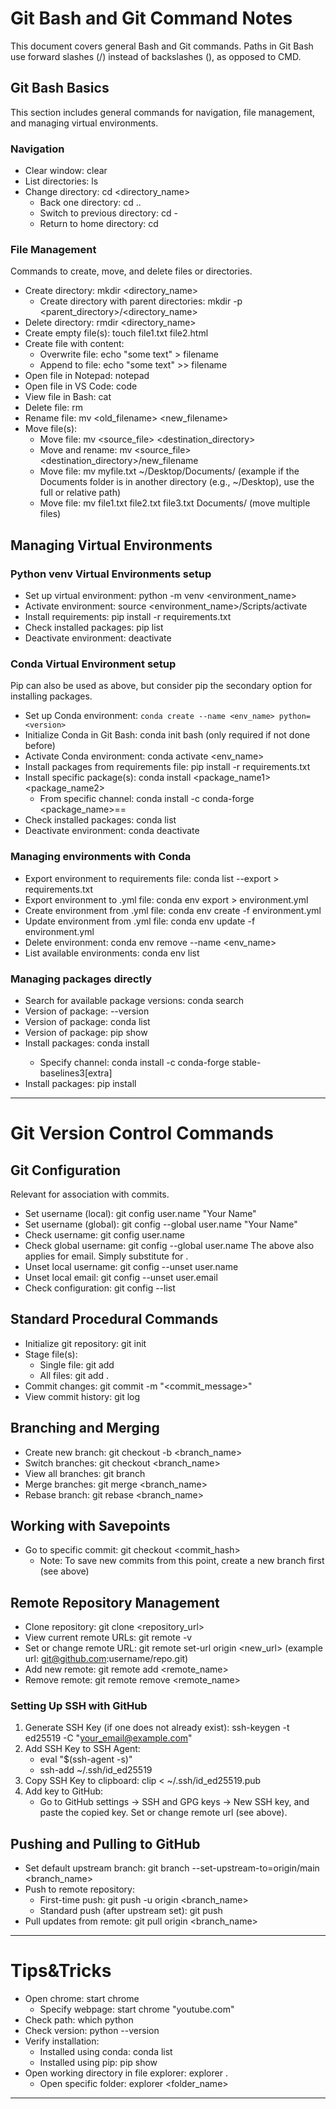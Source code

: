 # Git Bash and Git Command Notes

This document covers general Bash and Git commands. Paths in Git Bash use forward slashes (/) instead of backslashes (\), as opposed to CMD.

## Git Bash Basics
This section includes general commands for navigation, file management, and managing virtual environments.

### Navigation
- Clear window: clear
- List directories: ls
- Change directory: cd <directory_name>
  - Back one directory: cd ..
  - Switch to previous directory: cd -
  - Return to home directory: cd

### File Management
Commands to create, move, and delete files or directories.

- Create directory: mkdir <directory_name>
  - Create directory with parent directories: mkdir -p <parent_directory>/<directory_name>
- Delete directory: rmdir <directory_name>
- Create empty file(s): touch file1.txt file2.html
- Create file with content:
  - Overwrite file: echo "some text" > filename
  - Append to file: echo "some text" >> filename
- Open file in Notepad: notepad <filename>
- Open file in VS Code: code <filename>
- View file in Bash: cat <filename>
- Delete file: rm <filename>
- Rename file: mv <old_filename> <new_filename>
- Move file(s):
  - Move file: mv <source_file> <destination_directory>
  - Move and rename: mv <source_file> <destination_directory>/new_filename
  - Move file: mv myfile.txt ~/Desktop/Documents/ (example if the Documents folder is in another directory (e.g., ~/Desktop), use the full or relative path)
  - Move file: mv file1.txt file2.txt file3.txt Documents/ (move multiple files)

## Managing Virtual Environments

### Python venv Virtual Environments setup
- Set up virtual environment: python -m venv <environment_name>
- Activate environment: source <environment_name>/Scripts/activate
- Install requirements: pip install -r requirements.txt
- Check installed packages: pip list
- Deactivate environment: deactivate

### Conda Virtual Environment setup
Pip can also be used as above, but consider pip the secondary option for installing packages.
- Set up Conda environment: `conda create --name <env_name> python=<version>`
- Initialize Conda in Git Bash: conda init bash (only required if not done before)
- Activate Conda environment: conda activate <env_name>
- Install packages from requirements file: pip install -r requirements.txt
- Install specific package(s): conda install <package_name1> <package_name2>
  - From specific channel: conda install -c conda-forge <package_name>==<version>
- Check installed packages: conda list
- Deactivate environment: conda deactivate

### Managing environments with Conda
- Export environment to requirements file: conda list --export > requirements.txt
- Export environment to .yml file: conda env export > environment.yml
- Create environment from .yml file: conda env create -f environment.yml
- Update environment from .yml file: conda env update -f environment.yml
- Delete environment: conda env remove --name <env_name>
- List available environments: conda env list

### Managing packages directly
- Search for available package versions: conda search <package>
- Version of package: <package> --version
- Version of package: conda list <package>
- Version of package: pip show <package>
- Install packages: conda install <package>
  - Specify channel: conda install -c conda-forge stable-baselines3[extra]
- Install packages: pip install <package>

---

# Git Version Control Commands

## Git Configuration
Relevant for association with commits.
- Set username (local): git config user.name "Your Name"
- Set username (global): git config --global user.name "Your Name"
- Check username: git config user.name
- Check global username: git config --global user.name
The above also applies for email. Simply substitute <name> for <email>.
- Unset local username: git config --unset user.name
- Unset local email: git config --unset user.email
- Check configuration: git config --list


## Standard Procedural Commands
- Initialize git repository: git init
- Stage file(s): 
  - Single file: git add <filename>
  - All files: git add .
- Commit changes: git commit -m "<commit_message>"
- View commit history: git log

## Branching and Merging
- Create new branch: git checkout -b <branch_name>
- Switch branches: git checkout <branch_name>
- View all branches: git branch
- Merge branches: git merge <branch_name>
- Rebase branch: git rebase <branch_name>

## Working with Savepoints
- Go to specific commit: git checkout <commit_hash>
  - Note: To save new commits from this point, create a new branch first (see above)

## Remote Repository Management
- Clone repository: git clone <repository_url>
- View current remote URLs: git remote -v
- Set or change remote URL: git remote set-url origin <new_url> (example url: git@github.com:username/repo.git) 
- Add new remote: git remote add <remote_name> <url>
- Remove remote: git remote remove <remote_name>

### Setting Up SSH with GitHub
1. Generate SSH Key (if one does not already exist): ssh-keygen -t ed25519 -C "your_email@example.com"
2. Add SSH Key to SSH Agent:
   - eval "$(ssh-agent -s)"
   - ssh-add ~/.ssh/id_ed25519
3. Copy SSH Key to clipboard: clip < ~/.ssh/id_ed25519.pub
4. Add key to GitHub:
   - Go to GitHub settings → SSH and GPG keys → New SSH key, and paste the copied key.
Set or change remote url (see above).

## Pushing and Pulling to GitHub
- Set default upstream branch: git branch --set-upstream-to=origin/main <branch_name>
- Push to remote repository:
  - First-time push: git push -u origin <branch_name>
  - Standard push (after upstream set): git push
- Pull updates from remote: git pull origin <branch_name>

---

# Tips&Tricks

- Open chrome: start chrome
  - Specify webpage: start chrome "youtube.com"
- Check path: which python
- Check version: python --version
- Verify installation:
  - Installed using conda: conda list <package>
  - Installed using pip: pip show <package>
- Open working directory in file explorer: explorer .
  - Open specific folder: explorer <folder_name>

---
